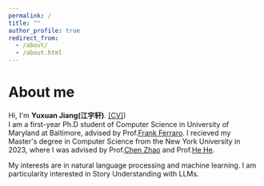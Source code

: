 ```yaml
---
permalink: /
title: ""
author_profile: true
redirect_from:
  - /about/
  - /about.html
---
```



About me
======
Hi, I'm __Yuxuan Jiang(江宇轩)__. [\[CV\]](https://github.com/YuxuanJiang1/yuxuanjiang1.github.io/blob/master/files/resume_phd(1).pdf))  
I am a first-year Ph.D student of Computer Science in University of Maryland at Baltimore, advised by Prof.[Frank Ferraro](https://redirect.cs.umbc.edu/~ferraro/). I recieved my Master's degree in Computer Science from the New York University in 2023, where I was advised by 
Prof.[Chen Zhao](http://www.chenz.umiacs.io/) and Prof.[He He](https://hhexiy.github.io/).    

My interests are in natural language processing and machine learning. I am particularity interested in Story Understanding with LLMs. 


